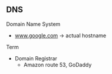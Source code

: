 ## DNS
Domain Name System
- www.google.com -> actual hostname

Term
- Domain Registrar
  - Amazon route 53, GoDaddy